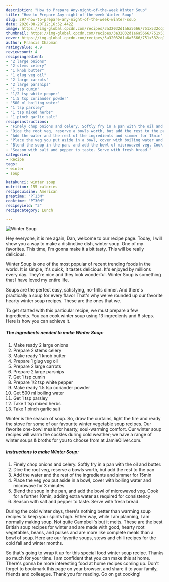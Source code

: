 ```yaml
---
description: "How to Prepare Any-night-of-the-week Winter Soup"
title: "How to Prepare Any-night-of-the-week Winter Soup"
slug: 297-how-to-prepare-any-night-of-the-week-winter-soup
date: 2020-08-20T12:16:52.442Z
image: https://img-global.cpcdn.com/recipes/3a32032d1a6a5666/751x532cq70/winter-soup-recipe-main-photo.jpg
thumbnail: https://img-global.cpcdn.com/recipes/3a32032d1a6a5666/751x532cq70/winter-soup-recipe-main-photo.jpg
cover: https://img-global.cpcdn.com/recipes/3a32032d1a6a5666/751x532cq70/winter-soup-recipe-main-photo.jpg
author: Francis Chapman
ratingvalue: 4.9
reviewcount: 4
recipeingredient:
- "2 large onions"
- "2 stems celery"
- "1 knob butter"
- "1 glug veg oil"
- "2 large carrots"
- "2 large parsnips"
- "1 tsp cumin"
- "1/2 tsp white pepper"
- "1.5 tsp coriander powder"
- "500 ml boiling water"
- "1 tsp parsley"
- "1 tsp mixed herbs"
- "1 pinch garlic salt"
recipeinstructions:
- "Finely chop onions and celery. Softly fry in a pan with the oil and butter."
- "Dice the root veg, reserve a bowls worth, but add the rest to the pan"
- "Add the water and the rest of the ingredients and simmer for 15min"
- "Place the veg you put aside in a bowl, cover with boiling water and microwave for 3 minutes."
- "Blend the soup in the pan, and add the bowl of microwaved veg. Cook for a further 10min, adding extra water as required for consistency"
- "Season with salt and pepper to taste. Serve with fresh bread."
categories:
- Recipe
tags:
- winter
- soup

katakunci: winter soup 
nutrition: 155 calories
recipecuisine: American
preptime: "PT13M"
cooktime: "PT30M"
recipeyield: "3"
recipecategory: Lunch

---
```



![Winter Soup](https://img-global.cpcdn.com/recipes/3a32032d1a6a5666/751x532cq70/winter-soup-recipe-main-photo.jpg)

Hey everyone, it is me again, Dan, welcome to our recipe page. Today, I will show you a way to make a distinctive dish, winter soup. One of my favorites. This time, I'm gonna make it a bit tasty. This will be really delicious.

Winter Soup is one of the most popular of recent trending foods in the world. It is simple, it's quick, it tastes delicious. It's enjoyed by millions every day. They're nice and they look wonderful. Winter Soup is something that I have loved my entire life.

Soups are the perfect easy, satisfying, no-frills dinner. And there&#39;s practically a soup for every flavor That&#39;s why we&#39;ve rounded up our favorite hearty winter soup recipes. These are the ones that we.


To get started with this particular recipe, we must prepare a few ingredients. You can cook winter soup using 13 ingredients and 6 steps. Here is how you can achieve it.

<!--inarticleads1-->

##### The ingredients needed to make Winter Soup:

1. Make ready 2 large onions
1. Prepare 2 stems celery
1. Make ready 1 knob butter
1. Prepare 1 glug veg oil
1. Prepare 2 large carrots
1. Prepare 2 large parsnips
1. Get 1 tsp cumin
1. Prepare 1/2 tsp white pepper
1. Make ready 1.5 tsp coriander powder
1. Get 500 ml boiling water
1. Get 1 tsp parsley
1. Take 1 tsp mixed herbs
1. Take 1 pinch garlic salt


Winter is the season of soup. So, draw the curtains, light the fire and ready the stove for some of our favourite winter vegetable soup recipes. Our favorite one-bowl meals for hearty, soul-warming comfort. Our winter soup recipes will warm the cockles during cold weather; we have a range of winter soups &amp; broths for you to choose from at JamieOliver.com. 

<!--inarticleads2-->

##### Instructions to make Winter Soup:

1. Finely chop onions and celery. Softly fry in a pan with the oil and butter.
1. Dice the root veg, reserve a bowls worth, but add the rest to the pan
1. Add the water and the rest of the ingredients and simmer for 15min
1. Place the veg you put aside in a bowl, cover with boiling water and microwave for 3 minutes.
1. Blend the soup in the pan, and add the bowl of microwaved veg. Cook for a further 10min, adding extra water as required for consistency
1. Season with salt and pepper to taste. Serve with fresh bread.


During the cold winter days, there&#39;s nothing better than warming soup recipes to keep your spirits high. Either way, while I am planning, I am normally making soup. Not quite Campbell&#39;s but it melts. These are the best British soup recipes for winter and are made with good, hearty root vegetables, beans, and pulses and are more like complete meals than a bowl of soup. Here are our favorite soups, stews and chili recipes for the cold fall and winter months. 

So that's going to wrap it up for this special food winter soup recipe. Thanks so much for your time. I am confident that you can make this at home. There's gonna be more interesting food at home recipes coming up. Don't forget to bookmark this page on your browser, and share it to your family, friends and colleague. Thank you for reading. Go on get cooking!
